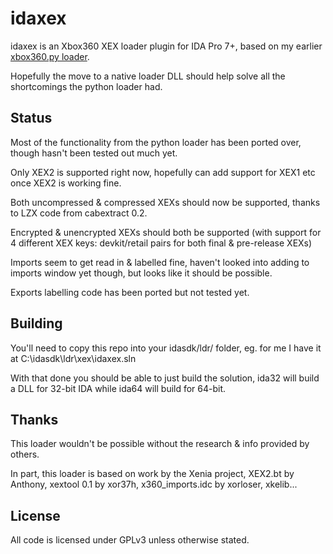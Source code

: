 # idaxex
idaxex is an Xbox360 XEX loader plugin for IDA Pro 7+, based on my earlier [xbox360.py loader](https://github.com/emoose/reversing/blob/master/xbox360.py).

Hopefully the move to a native loader DLL should help solve all the shortcomings the python loader had.

## Status
Most of the functionality from the python loader has been ported over, though hasn't been tested out much yet.

Only XEX2 is supported right now, hopefully can add support for XEX1 etc once XEX2 is working fine.

Both uncompressed & compressed XEXs should now be supported, thanks to LZX code from cabextract 0.2. 

Encrypted & unencrypted XEXs should both be supported (with support for 4 different XEX keys: devkit/retail pairs for both final & pre-release XEXs)

Imports seem to get read in & labelled fine, haven't looked into adding to imports window yet though, but looks like it should be possible.

Exports labelling code has been ported but not tested yet.

## Building
You'll need to copy this repo into your idasdk/ldr/ folder, eg. for me I have it at C:\idasdk\ldr\xex\idaxex.sln

With that done you should be able to just build the solution, ida32 will build a DLL for 32-bit IDA while ida64 will build for 64-bit.

## Thanks
This loader wouldn't be possible without the research & info provided by others.

In part, this loader is based on work by the Xenia project, XEX2.bt by Anthony, xextool 0.1 by xor37h, x360_imports.idc by xorloser, xkelib...

## License
All code is licensed under GPLv3 unless otherwise stated.
